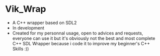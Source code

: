 # Vik_Wrap
- A C++ wrapper based on SDL2
- In development
- Created for my personnal usage, open to advices and requests, everyone can use it but it's obviously not the best and most complete C++ SDL Wrapper because i code it to improve my beginner's C++ Skills :)) 
